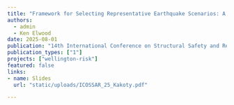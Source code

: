 ```yaml
---
title: "Framework for Selecting Representative Earthquake Scenarios: A Case Study for Wellington, New Zealand"
authors:
  - admin
  - Ken Elwood
date: 2025-08-01
publication: "14th International Conference on Structural Safety and Reliability, Los Angeles, USA"
publication_types: ["1"]
projects: ["wellington-risk"]
featured: false
links:
- name: Slides
  url: "static/uploads/ICOSSAR_25_Kakoty.pdf"

---
```

